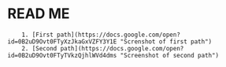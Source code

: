 # READ ME #
    
        1. [First path](https://docs.google.com/open?id=0B2uD9Ovt0FTyXzJkaGxVZFY3Y1E "Screnshot of first path")
        2. [Second path](https://docs.google.com/open?id=0B2uD9Ovt0FTyTVkzQjhlWVd4dms "Screenshot of second path")
